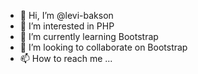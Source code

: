 - 👋 Hi, I’m @levi-bakson
- 👀 I’m interested in PHP
- 🌱 I’m currently learning Bootstrap
- 💞️ I’m looking to collaborate on Bootstrap
- 📫 How to reach me ...

<!---
levi-bakson/levi-bakson is a ✨ special ✨ repository because its `README.md` (this file) appears on your GitHub profile.
You can click the Preview link to take a look at your changes.
--->
